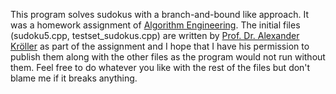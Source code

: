 This program solves sudokus with a branch-and-bound like approach.
It was a homework assignment of
[Algorithm Engineering](http://www.ibr.cs.tu-bs.de/courses/ss11/ae/).
The initial files (sudoku5.cpp, testset_sudokus.cpp) are written by 
[Prof. Dr. Alexander Kröller](http://www.ibr.cs.tu-bs.de/users/kroeller/)
as part of the assignment and I hope that I have his permission
to publish them along with the other files as the program would
not run without them. Feel free to do whatever you like with the
rest of the files but don't blame me if it breaks anything.
